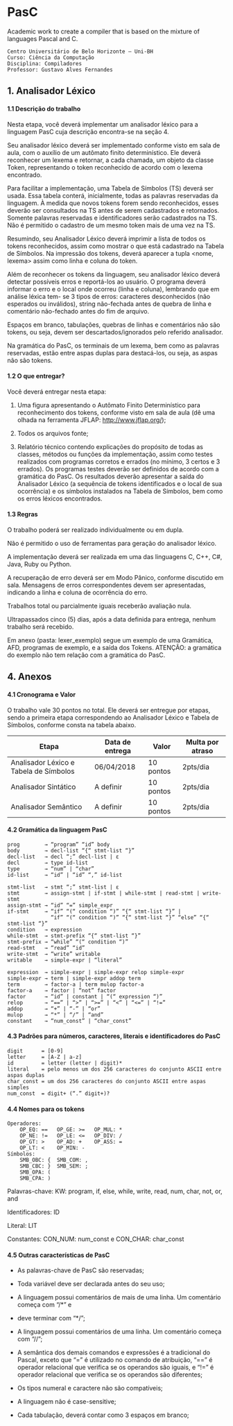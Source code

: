 # PasC
Academic work to create a compiler that is based on the mixture of languages Pascal and C.

```
Centro Universitário de Belo Horizonte – Uni-BH
Curso: Ciência da Computação
Disciplina: Compiladores
Professor: Gustavo Alves Fernandes
```

## 1. Analisador Léxico

#### 1.1 Descrição do trabalho

Nesta etapa, você deverá implementar um analisador léxico para a linguagem PasC cuja descrição encontra-se na seção 4.

Seu analisador léxico deverá ser implementado conforme visto em sala de aula, com o auxílio de um autômato finito determinístico. Ele deverá reconhecer um lexema e retornar, a cada chamada, um objeto da classe Token, representando o token reconhecido de acordo com o lexema encontrado.

Para facilitar a implementação, uma Tabela de Símbolos (TS) deverá ser usada. Essa tabela conterá, inicialmente, todas as palavras reservadas da linguagem. À medida que novos tokens forem sendo reconhecidos, esses deverão ser consultados na TS antes de serem cadastrados e retornados. Somente palavras reservadas e identificadores serão cadastrados na TS. Não é permitido o cadastro de um mesmo token mais de uma vez na TS.

Resumindo, seu Analisador Léxico deverá imprimir a lista de todos os tokens reconhecidos, assim como mostrar o que está cadastrado na Tabela de Símbolos. Na impressão dos tokens, deverá aparecer a tupla <nome, lexema> assim como linha e coluna do token.

Além de reconhecer os tokens da linguagem, seu analisador léxico deverá detectar possíveis erros e reportá-los ao usuário. O programa deverá informar o erro e o local onde ocorreu (linha e coluna), lembrando que em análise léxica tem- se 3 tipos de erros: caracteres desconhecidos (não esperados ou inválidos), string não-fechada antes de quebra de linha e comentário não-fechado antes do fim de arquivo.

Espaços em branco, tabulações, quebras de linhas e comentários não são tokens, ou seja, devem ser descartados/ignorados pelo referido analisador.

Na gramática do PasC, os terminais de um lexema, bem como as palavras reservadas, estão entre aspas duplas para destacá-los, ou seja, as aspas não são tokens.

#### 1.2 O que entregar?

Você deverá entregar nesta etapa:

1. Uma figura apresentando o Autômato Finito Determinístico para reconhecimento dos tokens, conforme visto em sala de aula (dê uma olhada na ferramenta JFLAP: http://www.jflap.org/);

2. Todos os arquivos fonte;

3. Relatório técnico contendo explicações do propósito de todas as classes, métodos ou funções da implementação, assim como testes realizados com programas corretos e errados (no mínimo, 3 certos e 3 errados). Os programas testes deverão ser definidos de acordo com a gramática do PasC. Os resultados deverão apresentar a saída do Analisador Léxico (a sequência de tokens identificados e o local de sua ocorrência) e os símbolos instalados na Tabela de Símbolos, bem como os erros léxicos encontrados.

#### 1.3 Regras

O trabalho poderá ser realizado individualmente ou em dupla.

Não é permitido o uso de ferramentas para geração do analisador léxico.

A implementação deverá ser realizada em uma das linguagens C, C++, C#, Java, Ruby ou Python.

A recuperação de erro deverá ser em Modo Pânico, conforme discutido em sala. Mensagens de erros correspondentes devem ser apresentadas, indicando a linha e coluna de ocorrência do erro.

Trabalhos total ou parcialmente iguais receberão avaliação nula.

Ultrapassados cinco (5) dias, após a data definida para entrega, nenhum trabalho será recebido.

Em anexo (pasta: lexer_exemplo) segue um exemplo de uma Gramática, AFD, programas de exemplo, e a saída dos Tokens. ATENÇÂO: a gramática do exemplo não tem relação com a gramática do PasC.

## 4. Anexos

#### 4.1 Cronograma e Valor
O trabalho vale 30 pontos no total. Ele deverá ser entregue por etapas, sendo a primeira etapa correspondendo ao Analisador Léxico e Tabela de Símbolos, conforme consta na tabela abaixo.

| Etapa                                  | Data de entrega | Valor     | Multa por atraso |
| -------------------------------------- | --------------- | --------- | ---------------- |
| Analisador Léxico e Tabela de Símbolos | 06/04/2018      | 10 pontos | 2pts/dia         |
| Analisador Sintático                   | A definir       | 10 pontos | 2pts/dia         |
| Analisador Semântico                   | A definir       | 10 pontos | 2pts/dia         |

#### 4.2 Gramática da linguagem PasC
```
prog        → “program” “id” body
body        → decl-list “{“ stmt-list “}”
decl-list   → decl “;” decl-list | ε
decl        → type id-list
type        → “num” | “char”
id-list     → “id” | “id” “,” id-list

stmt-list   → stmt “;” stmt-list | ε
stmt        → assign-stmt | if-stmt | while-stmt | read-stmt | write-stmt
assign-stmt → “id” “=” simple_expr
if-stmt     → “if” “(“ condition “)” “{“ stmt-list “}” |
              “if” “(“ condition “)” “{“ stmt-list “}” “else” “{“ stmt-list “}”
condition   → expression
while-stmt  → stmt-prefix “{“ stmt-list “}”
stmt-prefix → “while” “(“ condition “)”
read-stmt   → “read” “id”
write-stmt  → “write” writable
writable    → simple-expr | “literal”

expression  → simple-expr | simple-expr relop simple-expr
simple-expr → term | simple-expr addop term
term        → factor-a | term mulop factor-a
factor-a    → factor | “not” factor
factor      → “id” | constant | “(“ expression “)”
relop       → “==” | “>” | “>=” | “<” | “<=” | “!=”
addop       → “+” | “-” | “or”
mulop       → “*” | “/” | “and”
constant    → “num_const” | “char_const”
```

#### 4.3 Padrões para números, caracteres, literais e identificadores do PasC
```
digit      = [0-9]
letter     = [A-Z | a-z]
id         = letter (letter | digit)*
literal    = pelo menos um dos 256 caracteres do conjunto ASCII entre aspas duplas
char_const = um dos 256 caracteres do conjunto ASCII entre aspas simples
num_const  = digit+ (“.” digit+)?
 ```

#### 4.4 Nomes para os tokens
```
Operadores:
    OP_EQ: ==   OP_GE: >=   OP_MUL: *
    OP_NE: !=   OP_LE: <=   OP_DIV: /
    OP_GT: >    OP_AD: +    OP_ASS: =
    OP_LT: <    OP_MIN: -   
Símbolos:       
    SMB_OBC: {  SMB_COM: ,  
    SMB_CBC: }  SMB_SEM: ;  
    SMB_OPA: (      
    SMB_CPA: )      
```
Palavras-chave: KW: program, if, else, while, write, read, num, char, not, or, and

Identificadores: ID

Literal: LIT

Constantes: CON_NUM: num_const e CON_CHAR: char_const


#### 4.5 Outras características de PasC
- As palavras-chave de PasC são reservadas;

- Toda variável deve ser declarada antes do seu uso;

- A linguagem possui comentários de mais de uma linha. Um comentário começa com “/*” e

- deve terminar com “*/”;

- A linguagem possui comentários de uma linha. Um comentário começa com “//”;

- A semântica dos demais comandos e expressões é a tradicional do Pascal, exceto que “=” é utilizado no comando de atribuição, “==” é operador relacional que verifica se os operandos são iguais, e “!=” é operador relacional que verifica se os operandos são diferentes;

- Os tipos numeral e caractere não são compatíveis;

- A linguagem não é case-sensitive;

- Cada tabulação, deverá contar como 3 espaços em branco;
